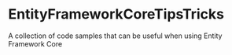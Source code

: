 # EntityFrameworkCoreTipsTricks
A collection of code samples that can be useful when using Entity Framework Core
